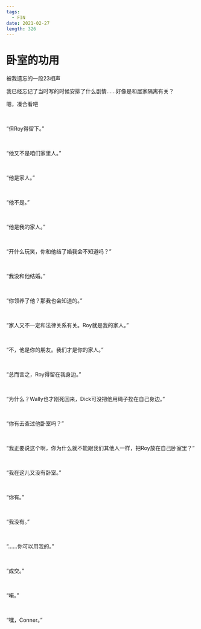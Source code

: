 ```yaml
---
tags:
  - FIN
date: 2021-02-27
length: 326
---
```


# 卧室的功用

被我遗忘的一段23相声

我已经忘记了当时写的时候安排了什么剧情……好像是和居家隔离有关？

嗯，凑合看吧

<br>

“但Roy得留下。”

<br>

“他又不是咱们家里人。”

<br>

“他是家人。”

<br>

“他不是。”

<br>

“他是我的家人。”

<br>

“开什么玩笑，你和他结了婚我会不知道吗？”

<br>

“我没和他结婚。”

<br>

“你领养了他？那我也会知道的。”

<br>

“家人又不一定和法律关系有关。Roy就是我的家人。”

<br>

“不，他是你的朋友。我们才是你的家人。”

<br>

“总而言之，Roy得留在我身边。”

<br>

“为什么？Wally也才刚死回来，Dick可没把他用绳子拴在自己身边。”

<br>

“你有去查过他卧室吗？”

<br>

“我正要说这个啊，你为什么就不能跟我们其他人一样，把Roy放在自己卧室里？”

<br>

“我在这儿又没有卧室。”

<br>

“你有。”

<br>

“我没有。”

<br>

“……你可以用我的。”

<br>

“成交。”

<br>

“喏。”

<br>

“嘿，Conner。”
